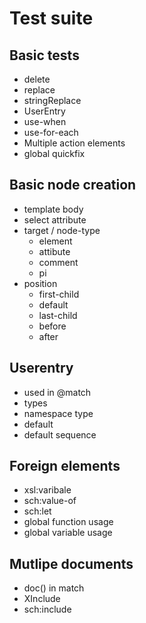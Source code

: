 # Test suite

## Basic tests

- delete
- replace
- stringReplace
- UserEntry
- use-when
- use-for-each
- Multiple action elements
- global quickfix

## Basic node creation
- template body
- select attribute
- target / node-type
    - element
    - attibute
    - comment
    - pi
- position
    - first-child
    - default
    - last-child
    - before
    - after
    
## Userentry
- used in @match
- types
- namespace type
- default
- default sequence

## Foreign elements
- xsl:varibale
- sch:value-of
- sch:let
- global function usage
- global variable usage

## Mutlipe documents
- doc() in match
- XInclude
- sch:include



